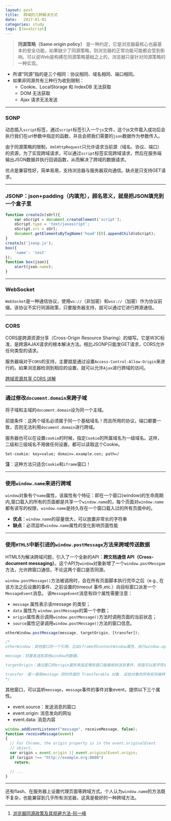 ```yaml
---
layout: post
title:  跨域的几种解决方式
date:   2017-01-01
categories: study
tags: [JavaScript]
---
```


> __同源策略（Same origin policy）__ 是一种约定，它是浏览器最核心也最基本的安全功能，如果缺少了同源策略，则浏览器的正常功能可能都会受到影响。可以说Web是构建在同源策略基础之上的，浏览器只是针对同源策略的一种实现。

+ 所谓“同源”指的是三个相同：协议相同、域名相同、端口相同。
+ 如果非同源共有三种行为收到限制：
    - Cookie、LocalStorage 和 IndexDB 无法获取
    - DOM 无法获取
    - Ajax 请求无法发送

-----

### SONP

动态插入`script`标签，通过`script`标签引入一个`js`文件，这个js文件载入成功后会执行我们在url参数中指定的函数，并且会把我们需要的`json`数据作为参数传入。

由于同源策略的限制，`XmlHttpRequest`只允许请求当前源（域名、协议、端口）的资源，为了实现跨域请求，可以通过`script`标签实现跨域请求，然后在服务端输出JSON数据并执行回调函数，从而解决了跨域的数据请求。

优点是兼容性好，简单易用，支持浏览器与服务器双向通信。缺点是只支持GET请求。

-----

### JSONP：json+padding（内填充），顾名思义，就是把JSON填充到一个盒子里

``` javascript
function createJs(sUrl){
    var oScript = document.createElement('script');
    oScript.type = 'text/javascript';
    oScript.src = sUrl;
    document.getElementsByTagName('head')[0].appendChild(oScript);
}
createJs('jsonp.js');
box({
    'name': 'test'
});
function box(json){
    alert(json.name);
}
```

-----

### WebSocket 

`WebSocket`是一种通信协议，使用`ws://`（非加密）和`wss://`（加密）作为协议前缀。该协议不实行同源政策，只要服务器支持，就可以通过它进行跨源通信。

-----

### CORS

CORS是跨源资源分享（Cross-Origin Resource Sharing）的缩写。它是W3C标准，是跨源AJAX请求的根本解决方法。相比JSONP只能发GET请求，CORS允许任何类型的请求。

服务器端对于`CORS`的支持，主要就是通过设置`Access-Control-Allow-Origin`来进行的。如果浏览器检测到相应的设置，就可以允许`Ajax`进行跨域的访问。

[跨域资源共享 CORS 详解](http://www.ruanyifeng.com/blog/2016/04/cors.html)

-----

### 通过修改`document.domain`来跨子域

将子域和主域的`document.domain`设为同一个主域。

前提条件：这两个域名必须属于同一个基础域名！而且所用的协议，端口都要一致，否则无法利用`document.domain`进行跨域。

服务器也可以在设置`cookie`的时候，指定`Cookie`的所属域名为一级域名。这样，二级和三级域名不用做任何设置，都可以读取这个Cookie。

``` http
Set-cookie: key=value; domain=.example.con; path=/
```

__注__：这种方法只适合`Cookie`和`iframe`窗口！ 

-----

### 使用`window.name`来进行跨域

`window`对象有个`name`属性，该属性有个特征：即在一个窗口(window)的生命周期内,窗口载入的所有的页面都是共享一个`window.name`的，每个页面对`window.name`都有读写的权限，`window.name`是持久存在一个窗口载入过的所有页面中的。

+ __优点__：`window.name`的容量很大，可以放置非常长的字符串
+ __缺点__：必须监听`window.name`属性的变化影响页面性能

-----

### 使用`HTML5`中新引进的`window.postMessage`方法来跨域传送数据

HTML5为解决跨域问题，引入了一个全新的API：__跨文档通信 API（Cross-document messaging）__。这个API为`window`对象新增了一个`window.postMessgae`方法，允许跨窗口通信，不论这两个窗口是否同源。

`window.postMessage()`方法被调用时，会在所有页面脚本执行完毕之后（e.g., 在该方法之后设置的事件、之前设置的timeout 事件,etc.）向目标窗口派发一个`MessageEvent`消息。 该`MessageEvent`消息有四个属性需要注意：

- `message` 属性表示该message 的类型； 
- `data` 属性为 `window.postMessage`的第一个参数；
- `origin`属性表示调用`window.postMessage()`方法时调用页面的当前状态；
- `source`属性记录调用`window.postMessage()`方法的窗口信息。

``` javascript
otherWindow.postMessage(message, targetOrigin, [transfer]);

/*
otherWindow：其他窗口的一个引用，比如iframe的contentWindow属性、执行window.open返回的窗口对象、或者是命名过或数值索引的window.frames。

message：将要发送到其他window的数据。

targetOrigin：通过窗口的origin属性来指定哪些窗口能接收到消息事件，其值可以是字符串"*"（表示无限制）或者一个URI。（接收消息的窗口的源（origin），即"协议 + 域名 + 端口"。也可以设为*，表示不限制域名，向所有窗口发送。）

transfer：是一串和message 同时传递的 Transferable 对象. 这些对象的所有权将被转移给消息的接收方，而发送一方将不再保有所有权。
*/
```

其他窗口，可以监听`message`，`message`事件的事件对象event，提供以下三个属性。

+ event.source：发送消息的窗口
+ event.origin: 消息发向的网址
+ event.data: 消息内容

``` javascript
window.addEventListener("message", receiveMessage, false);
function receiveMessage(event)
{
  // For Chrome, the origin property is in the event.originalEvent
  // object.
  var origin = event.origin || event.originalEvent.origin; 
  if (origin !== "http://example.org:8080")
    return;

  // ...
}
```


-----

还有flash、在服务器上设置代理页面等跨域方式。个人认为`window.name`的方法既不复杂，也能兼容到几乎所有浏览器，这真是极好的一种跨域方法。

-----

1. [浏览器同源政策及其规避方法-阮一峰](http://www.ruanyifeng.com/blog/2016/04/same-origin-policy.html)
